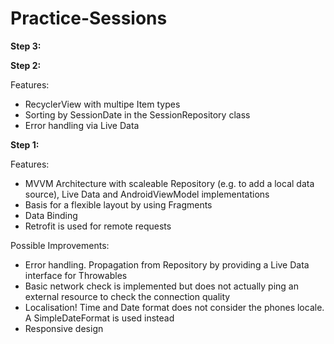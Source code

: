 # Practice-Sessions



<b>Step 3:</b>


<b>Step 2:</b>

Features:
* RecyclerView with multipe Item types
* Sorting by SessionDate in the SessionRepository class
* Error handling via Live Data


<b>Step 1:</b>

Features:
* MVVM Architecture with scaleable Repository (e.g. to add a local data source), Live Data and AndroidViewModel implementations
* Basis for a flexible layout by using Fragments
* Data Binding
* Retrofit is used for remote requests

Possible Improvements:
* Error handling. Propagation from Repository by providing a Live Data interface for Throwables
* Basic network check is implemented but does not actually ping an external resource to check the connection quality
* Localisation! Time and Date format does not consider the phones locale. A SimpleDateFormat is used instead
* Responsive design
